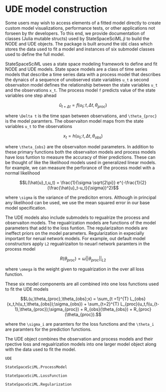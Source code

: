 # UDE model construction 

Some users may wish to access elements of a fitted model directly to create custom model visualizations, performance tests, or other applications not forseen by thr developers. To this end, we provide documentation of classes (Julia mutable structs) used by StateSpaceSciML.jl to build the NODE and UDE objects. The package is built around the `UDE` class which stores the data used to fit a model and instances of six submodel classes used to define the full model. 

StateSpaceSciML uses a state space modeling framework to define and fit NODE and UDE models. State space models are a class of time series models that describe a time series data with a process model that describes the dynaics of a sequence of unobserved state variables ``u_t`` a second observaiton model defines the relationship between the state variables ``u_t`` and the observations ``x_t``.  The process model ``f`` predicts value of the state variables one step ahead
```math
\hat{u}_{t+\Delta t } = f(u_t; t, \Delta t, \theta_{proc})
```
where ``\Delta t`` is the time span between observations, and ``\theta_{proc}`` is the model paramters. The observaiton model maps from the state variables ``u_t`` to the observations
```math
x_{t} = h(u_t; t, \Delta t, \theta_{obs})
```
where ``\theta_{obs}`` are the observaiton model parameters. In addition to these primary functions both the observaiton models and process models have loss funtion to measure the accuracy of thier predictions. These can be thought of like the likelihood models used in generalized linear models. for example, we can measure the perforance of the process model with a normal likelihood
```math
L(\hat{u}_t,u_t) = \frac{1}{\sigma \sqrt{2\pi}} e^{-\frac{1}{2}(\frac{\hat{u}_t-u_t}{\sigma})^2}
``` 
where ``\sigma`` is the variance of the prediciton errors. Although in principal any likelihood can be used, we use the mean squared error in our base model specification. 

The UDE models also include submodels to regualrize the process and observaiton models. The regualrization models are functions of the model parameters that add to the loss funtion. The regularizaiton models are ineffect priors on the model parameters. Regularization in expecially important for nerual network models. For example, out default model constructors apply `L2` regualrizaiton to neuarl network paramters in the process model
```math
R(\theta_{proc}) = \omega ||\theta_{proc}||_{L2}
``` 
where ``\omega`` is the weight given to regualrization in the over all loss function. 

These six model components are all combined into one loss functions used to fit the UDE models
```math
L(u,\theta_{proc},\theta_{obs};x) = \sum_{t =1}^{T} L_{obs}(x_t,h(u_t,\theta_{obs});\sigma_{obs}) + \sum_{t=2}^{T} L_{proc}(u_t,f(u_{t-1},\theta_{proc});\sigma_{proc}) + R_{obs}(\theta_{obs}) + R_{proc}(\theta_{proc}).
```
where the ``\sigma_i`` are paramters for the loss functions and the ``\theta_i`` are paramters for the prediction functions. 

The UDE object combines the observation and process models and their rpective loss and regualrization models into one larger model object along with the data used to fit the model.
```@docs
UDE
```

```@docs
StateSpaceSciML.ProcessModel
```

```@docs
StateSpaceSciML.LossFunction
```

```@docs
StateSpaceSciML.Regularization  
```

